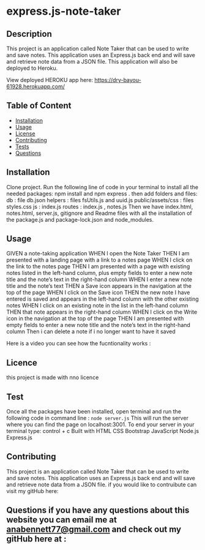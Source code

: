 # express.js-note-taker


## Description
This project is an application called Note Taker that can be used to write and save notes. This application uses an Express.js back end and will save and retrieve note data from a JSON file. This application will also be deployed to Heroku.

View deployed HEROKU app here: https://dry-bayou-61928.herokuapp.com/



## Table of Content
* [Installation](#installation)
* [Usage](#usage)
* [License](#license)
* [Contributing](#contributing)
* [Tests](#tests)
* [Questions](#questions)


## Installation
Clone project. Run the following line of code in your terminal to install all the needed packages: npm install and npm express .
then add folders and files:
db : file db.json 
helpers : files fsUtils.js and uuid.js
public/assets/css : files styles.css
js : index.js 
routes : index.js , notes.js
Then we have index.html, notes.html, server.js, gitignore and Readme files  with all the installation of the package.js and package-lock.json and node_modules.


## Usage
GIVEN a note-taking application
WHEN I open the Note Taker
THEN I am presented with a landing page with a link to a notes page
WHEN I click on the link to the notes page
THEN I am presented with a page with existing notes listed in the left-hand column, plus empty fields to enter a new note title and the note’s text in the right-hand column
WHEN I enter a new note title and the note’s text
THEN a Save icon appears in the navigation at the top of the page
WHEN I click on the Save icon
THEN the new note I have entered is saved and appears in the left-hand column with the other existing notes
WHEN I click on an existing note in the list in the left-hand column
THEN that note appears in the right-hand column
WHEN I click on the Write icon in the navigation at the top of the page
THEN I am presented with empty fields to enter a new note title and the note’s text in the right-hand column
Then i can delete a note if i no longer want to have it saved 

Here is a video  you can see how the fucntionality works : 



## Licence 
this project is made with nno licence 





 ## Test
Once all the packages have been installed, open terminal and run the following code in command line :
`node server.js`
This will run the server where you can find the page on localhost:3001. To end your server in your terminal type: control + c
Built with
HTML
CSS
Bootstrap
JavaScript
Node.js
Express.js




## Contributing
This project is an application called Note Taker that can be used to write and save notes. This application uses an Express.js back end and will save and retrieve note data from a JSON file. if you would like to contruibute can visit my gitHub here: 


## Questions if you have any questions about this website you can email me at anabennett77@gmail.com and check out my gitHub here at :

